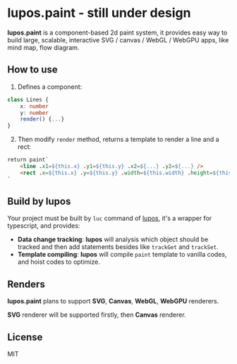 # lupos.paint - still under design

**lupos.paint** is a component-based 2d paint system, it provides easy way to build large, scalable, interactive SVG / canvas / WebGL / WebGPU apps, like mind map, flow diagram.


## How to use

1. Defines a component:

```ts
class Lines {
	x: number
	y: number
	render() {...}
}
```

2. Then modify `render` method, returns a template to render a line and a rect:

```html
return paint`
	<line .x1=${this.x} .y1=${this.y} .x2=${...} .y2=${...} />
	<rect .x=${this.x} .y=${this.y} .width=${this.width} .height=${this.height}	/>
`
```


## Build by **lupos**

Your project must be built by `luc` command of [lupos](https://github.com/pucelle/lupos), it's a wrapper for typescript, and provides:

- **Data change tracking**: **lupos** will analysis which object should be tracked and then add statements besides like `trackGet` and `trackSet`.
- **Template compiling**: **lupos** will compile `paint` template to vanilla codes, and hoist codes to optimize.



## Renders

**lupos.paint** plans to support **SVG**, **Canvas**, **WebGL**, **WebGPU** renderers.

**SVG** renderer will be supported firstly, then **Canvas** renderer.


## License

MIT